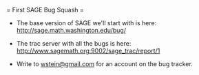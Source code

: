 = First SAGE Bug Squash =

 * The base version of SAGE we'll start with is here:
      http://sage.math.washington.edu/bug/

 * The trac server with all the bugs is here:
      http://www.sagemath.org:9002/sage_trac/report/1

 * Write to wstein@gmail.com for an account on the bug tracker. 

